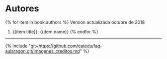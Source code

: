 # Autores

{% for item in book.authors %}
Versión actualizada octubre de 2018

1. {{item.title}}: {{item.name}}
{% endfor %}

___

{% include "git+https://github.com/catedu/faq-aularagon.git/imagenes_creditos.md" %}